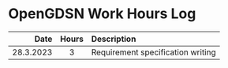 # OpenGDSN Work Hours Log


|Date|Hours|Description|
|-----:|:----:|:-----|
|28.3.2023|3|Requirement specification writing|
